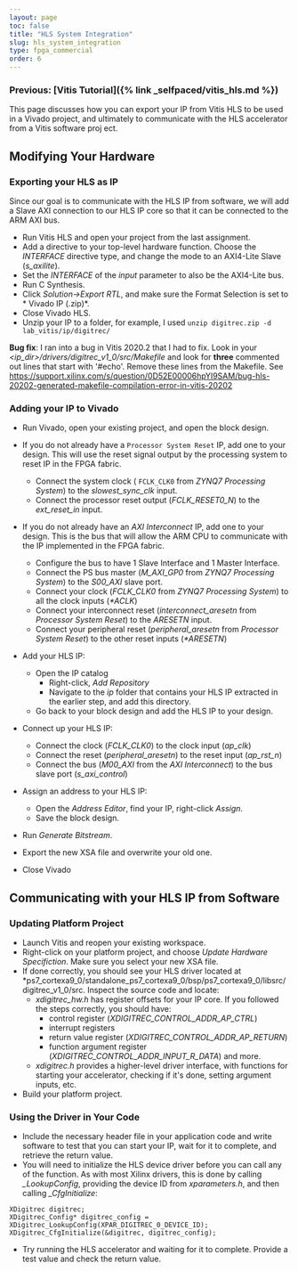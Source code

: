 ```yaml
---
layout: page
toc: false
title: "HLS System Integration"
slug: hls_system_integration
type: fpga_commercial
order: 6
---
```


### Previous: [Vitis Tutorial]({% link _selfpaced/vitis_hls.md %})

This page discusses how you can export your IP from Vitis HLS to be used in a Vivado project, and ultimately to communicate with the HLS accelerator from a Vitis software proj ect.

## Modifying Your Hardware

### Exporting your HLS as IP
  Since our goal is to communicate with the HLS IP from software, we will add a Slave AXI connection to our HLS IP core so that it can be connected to the ARM AXI bus.

* Run Vitis HLS and open your project from the last assignment.
* Add a directive to your top-level hardware function.  Choose the *INTERFACE* directive type, and change the mode to an AXI4-Lite Slave (*s_axilite*).
* Set the *INTERFACE* of the *input* parameter to also be the AXI4-Lite bus.
* Run C Synthesis.
* Click *Solution->Export RTL*, and make sure the Format Selection is set to * Vivado IP (.zip)*.
* Close Vivado HLS.
* Unzip your IP to a folder, for example, I used `unzip digitrec.zip -d lab_vitis/ip/digitrec/`

**Bug fix**: I ran into a bug in Vitis 2020.2 that I had to fix.  Look in your *\<ip_dir\>/drivers/digitrec_v1_0/src/Makefile* and look for **three** commented out lines that start with '#echo'.  Remove these lines from the Makefile.  See <https://support.xilinx.com/s/question/0D52E00006hpYI9SAM/bug-hls-20202-generated-makefile-compilation-error-in-vitis-20202>


### Adding your IP to Vivado
* Run Vivado, open your existing project, and open the block design.
* If you do not already have a `Processor System Reset` IP, add one to your design.  This will use the reset signal output by the processing system to reset IP in the FPGA fabric.  
	* Connect the system clock ( `FCLK_CLK0` from *ZYNQ7 Processing System*) to the *slowest_sync_clk* input.
	* Connect the processor reset output (*FCLK_RESET0_N*) to the *ext_reset_in* input.		
* If you do not already have an *AXI Interconnect* IP, add one to your design.  This is the bus that will allow the ARM CPU to communicate with the IP implemented in the FPGA fabric.
	* Configure the bus to have 1 Slave Interface and 1 Master Interface.
	* Connect the PS bus master (*M_AXI_GP0* from *ZYNQ7 Processing System*) to the *S00_AXI* slave port.
	* Connect your clock (*FCLK_CLK0* from *ZYNQ7 Processing System*) to all the clock inputs (_*ACLK_)
	* Connect your interconnect reset (*interconnect_aresetn* from *Processor System Reset*) to the *ARESETN* input.
	* Connect your peripheral reset (*peripheral_aresetn* from *Processor System Reset*) to the other reset inputs (_*ARESETN_)


* Add your HLS IP:
	* Open the IP catalog
		* Right-click, *Add Repository*
		* Navigate to the *ip* folder that contains your HLS IP extracted in the earlier step, and add this directory.
	* Go back to your block design and add the HLS IP to your design.
	
* Connect up your HLS IP:
	* Connect the clock (*FCLK_CLK0*) to the clock input (*ap_clk*)
	* Connect the reset (*peripheral_aresetn*) to the reset input (*ap_rst_n*)
	* Connect the bus (*M00_AXI* from the *AXI Interconnect*) to the bus slave port (*s_axi_control*)
	
* Assign an address to your HLS IP:
	* Open the *Address Editor*, find your IP, right-click *Assign*.
	* Save the block design.
	
* Run *Generate Bitstream*.
	
* Export the new XSA file and overwrite your old one.  

* Close Vivado


## Communicating with your HLS IP from Software

### Updating Platform Project
* Launch Vitis and reopen your existing workspace.
* Right-click on your platform project, and choose *Update Hardware Specifiction*. Make sure you select your new XSA file.
* If done correctly, you should see your HLS driver located at *ps7_cortexa9_0/standalone_ps7_cortexa9_0/bsp/ps7_cortexa9_0/libsrc/digitrec_v1_0/src.  Inspect the source code and locate:
	* *xdigitrec_hw.h* has register offsets for your IP core.  If you followed the steps correctly, you should have:
	  * control register (*XDIGITREC_CONTROL_ADDR_AP_CTRL*)
	  * interrupt registers
	  * return value register (*XDIGITREC_CONTROL_ADDR_AP_RETURN*)
	  * function argument register (*XDIGITREC_CONTROL_ADDR_INPUT_R_DATA*) and more.
	* *xdigitrec.h* provides a higher-level driver interface, with functions for starting your accelerator, checking if it's done, setting argument inputs, etc.
* Build your platform project.

### Using the Driver in Your Code
* Include the necessary header file in your application code and write software to test that you can start your IP, wait for it to complete, and retrieve the return value.  
* You will need to initialize the HLS device driver before you can call any of the function.  As with most Xilinx drivers, this is done by calling *_LookupConfig*, providing the device ID from *xparameters.h*, and then calling *_CfgInitialize*:
```
XDigitrec digitrec;
XDigitrec_Config* digitrec_config = XDigitrec_LookupConfig(XPAR_DIGITREC_0_DEVICE_ID);
XDigitrec_CfgInitialize(&digitrec, digitrec_config);
```

* Try running the HLS accelerator and waiting for it to complete.  Provide a test value and check the return value.
